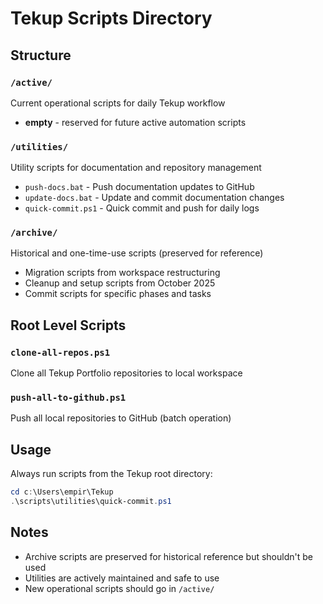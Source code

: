 # Tekup Scripts Directory

## Structure

### `/active/`

Current operational scripts for daily Tekup workflow

- **empty** - reserved for future active automation scripts

### `/utilities/`

Utility scripts for documentation and repository management

- `push-docs.bat` - Push documentation updates to GitHub
- `update-docs.bat` - Update and commit documentation changes  
- `quick-commit.ps1` - Quick commit and push for daily logs

### `/archive/`

Historical and one-time-use scripts (preserved for reference)

- Migration scripts from workspace restructuring
- Cleanup and setup scripts from October 2025
- Commit scripts for specific phases and tasks

## Root Level Scripts

### `clone-all-repos.ps1`

Clone all Tekup Portfolio repositories to local workspace

### `push-all-to-github.ps1`

Push all local repositories to GitHub (batch operation)

## Usage

Always run scripts from the Tekup root directory:

```powershell
cd c:\Users\empir\Tekup
.\scripts\utilities\quick-commit.ps1
```

## Notes

- Archive scripts are preserved for historical reference but shouldn't be used
- Utilities are actively maintained and safe to use
- New operational scripts should go in `/active/`
